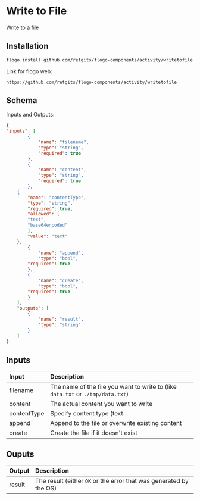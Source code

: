 # Write to File

Write to a file

## Installation

```bash
flogo install github.com/retgits/flogo-components/activity/writetofile
```
Link for flogo web:
```
https://github.com/retgits/flogo-components/activity/writetofile
```

## Schema
Inputs and Outputs:

```json
{
"inputs": [
        {
            "name": "filename",
            "type": "string",
            "required": true
        },
        {
            "name": "content",
            "type": "string",
            "required": true
        },
	{
	    "name": "contentType",
	    "type": "string",
	    "required": true,
	    "allowed": [
		"text",
		"base64encoded"
	    ],
	    "value": "text"
	},
        {
            "name": "append",
            "type": "bool",
	    "required": true
        },
        {
            "name": "create",
            "type": "bool",
	    "required": true
        }
    ],
    "outputs": [
        {
            "name": "result",
            "type": "string"
        }
    ]
}
```
## Inputs
| Input    | Description                                                                     |
|:---------|:--------------------------------------------------------------------------------|
| filename | The name of the file you want to write to (like `data.txt` or `./tmp/data.txt`) |
| content  | The actual content you want to write                                            |
| contentType | Specify content type (text | base64encoded)				     |
| append   | Append to the file or overwrite existing content                                |
| create   | Create the file if it doesn't exist                                             |

## Ouputs
| Output      | Description                                                        |
|:------------|:-------------------------------------------------------------------|
| result      | The result (either `OK` or the error that was generated by the OS) |
